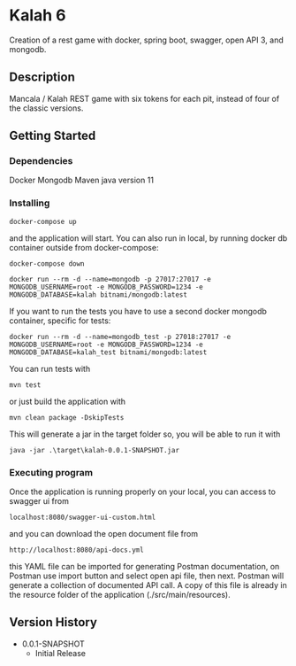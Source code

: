 # Kalah 6

Creation of a rest game with docker, spring boot, swagger, open API 3, and mongodb.

## Description

Mancala / Kalah REST game with six tokens for each pit, instead of four of the classic versions.

## Getting Started

### Dependencies

Docker
Mongodb
Maven
java version 11

### Installing
```
docker-compose up
```
and the application will start. You can also run in local, by running docker db container outside from docker-compose:

```
docker-compose down
```
```
docker run --rm -d --name=mongodb -p 27017:27017 -e MONGODB_USERNAME=root -e MONGODB_PASSWORD=1234 -e MONGODB_DATABASE=kalah bitnami/mongodb:latest
```
If you want to run the tests you have to use a second docker mongodb container, specific for tests:

```
docker run --rm -d --name=mongodb_test -p 27018:27017 -e MONGODB_USERNAME=root -e MONGODB_PASSWORD=1234 -e MONGODB_DATABASE=kalah_test bitnami/mongodb:latest
```
You can run tests with 

```
mvn test
```
or just build the application with 

```
mvn clean package -DskipTests
```
This will generate a jar in the target folder so, you will be able to run it with

```
java -jar .\target\kalah-0.0.1-SNAPSHOT.jar
```
### Executing program
Once the application is running properly on your local, you can access to swagger ui from

```
localhost:8080/swagger-ui-custom.html
```
and you can download the open document file from

```
http://localhost:8080/api-docs.yml
```
this YAML file can be imported for generating Postman documentation, on Postman use import button and select open api file, then next. Postman will generate a collection of documented API call. 
A copy of this file is already in the resource folder of the application (./src/main/resources).

## Version History

* 0.0.1-SNAPSHOT
    * Initial Release



